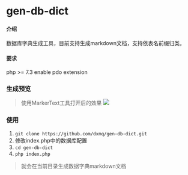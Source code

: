 # gen-db-dict

#### 介绍
数据库字典生成工具，目前支持生成markdown文档，支持依表名前缀归类。

#### 要求
php >= 7.3
enable pdo extension

### 生成预览
> 使用MarkerText工具打开后的效果
![](https://s3.bmp.ovh/imgs/2022/06/10/2215302f1812c2d2.png)

### 使用
1. `git clone https://github.com/dxmq/gen-db-dict.git`
2. 修改index.php中的数据库配置
3. `cd gen-db-dict`
4. `php index.php`

> 就会在当前目录生成数据字典markdown文档
